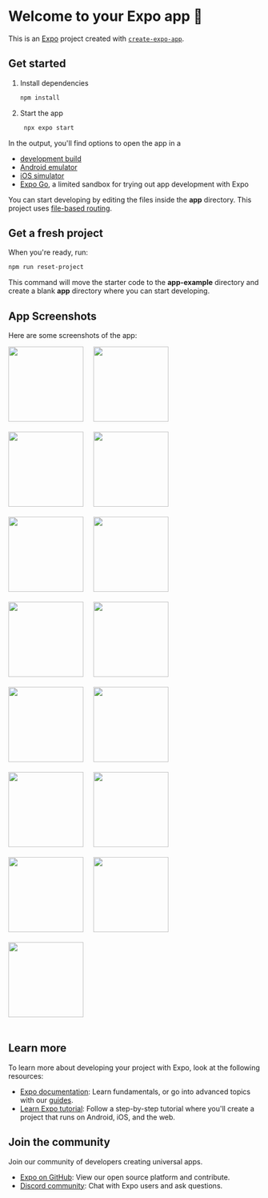 # Welcome to your Expo app 👋

This is an [Expo](https://expo.dev) project created with [`create-expo-app`](https://www.npmjs.com/package/create-expo-app).

## Get started

1. Install dependencies

   ```bash
   npm install
   ```

2. Start the app

   ```bash
    npx expo start
   ```

In the output, you'll find options to open the app in a

- [development build](https://docs.expo.dev/develop/development-builds/introduction/)
- [Android emulator](https://docs.expo.dev/workflow/android-studio-emulator/)
- [iOS simulator](https://docs.expo.dev/workflow/ios-simulator/)
- [Expo Go](https://expo.dev/go), a limited sandbox for trying out app development with Expo

You can start developing by editing the files inside the **app** directory. This project uses [file-based routing](https://docs.expo.dev/router/introduction).

## Get a fresh project

When you're ready, run:

```bash
npm run reset-project
```

This command will move the starter code to the **app-example** directory and create a blank **app** directory where you can start developing.

## App Screenshots

Here are some screenshots of the app:
<div style="display: flex; flex-wrap: wrap; justify-content: flex-start;">
  <img src="assets/images/login.jpeg" width="150" style="margin-right: 20px; margin-bottom: 20px;"/>
<img src="assets/images/signup.jpeg" width="150" style="margin-right: 20px; margin-bottom: 20px;"/>
<img src="assets/images/calender.jpeg" width="150" style="margin-right: 20px; margin-bottom: 20px;"/>
<img src="assets/images/addHabit.jpeg" width="150" style="margin-right: 20px; margin-bottom: 20px;"/>
<img src="assets/images/journaling.jpeg" width="150" style="margin-right: 20px; margin-bottom: 20px;"/>
<img src="assets/images/dailyReflection.jpeg" width="150" style="margin-right: 20px; margin-bottom: 20px;"/>
<img src="assets/images/about.jpeg" width="150" style="margin-right: 20px; margin-bottom: 20px;"/>
<img src="assets/images/expert.jpeg" width="150" style="margin-right: 20px; margin-bottom: 20px;"/>
<img src="assets/images/GoalsPage.jpeg" width="150" style="margin-right: 20px; margin-bottom: 20px;"/>
<img src="assets/images/Gratitute.jpeg" width="150" style="margin-right: 20px; margin-bottom: 20px;"/>
<img src="assets/images/journalEntries.jpeg" width="150" style="margin-right: 20px; margin-bottom: 20px;"/>
<img src="assets/images/meditation.jpeg" width="150" style="margin-right: 20px; margin-bottom: 20px;"/>
<img src="assets/images/reflections.jpeg" width="150" style="margin-right: 20px; margin-bottom: 20px;"/>
<img src="assets/images/savedGratitudes.jpeg" width="150" style="margin-right: 20px; margin-bottom: 20px;"/>
<img src="assets/images/showhabit.jpeg" width="150" style="margin-right: 20px; margin-bottom: 20px;"/>
</div>

## Learn more

To learn more about developing your project with Expo, look at the following resources:

- [Expo documentation](https://docs.expo.dev/): Learn fundamentals, or go into advanced topics with our [guides](https://docs.expo.dev/guides).
- [Learn Expo tutorial](https://docs.expo.dev/tutorial/introduction/): Follow a step-by-step tutorial where you'll create a project that runs on Android, iOS, and the web.

## Join the community

Join our community of developers creating universal apps.

- [Expo on GitHub](https://github.com/expo/expo): View our open source platform and contribute.
- [Discord community](https://chat.expo.dev): Chat with Expo users and ask questions.
